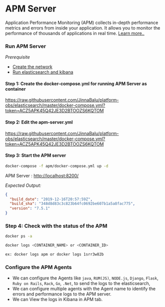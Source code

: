 # APM Server


Application Performance Monitoring (APM) collects in-depth performance metrics and errors from inside your application. It allows you to monitor the performance of thousands of applications in real time. [Learn more..](https://www.elastic.co/guide/en/apm/get-started/7.5/index.html)

### Run APM Server 

*Prerequisite*

- [Create the network](./README.md)
- [Run elasticsearch and kibana](ELASTICSEARCH_KIBANA.md)


#### Step 1: Create the docker-compose.yml for running APM Server as container


https://raw.githubusercontent.com/JinnaBalu/platform-obs/elasticsearch/master/docker-compose.yml?token=ACZ5APK45Q42JE3D2BTOOZS6KQTOM

#### Step 2: Edit the apm-server.yml 

https://raw.githubusercontent.com/JinnaBalu/platform-obs/elasticsearch/master/docker-compose.yml?token=ACZ5APK45Q42JE3D2BTOOZS6KQTOM

#### Step 3: Start the APM server

```bash
docker-compose -f apm/docker-compose.yml up -d
```

APM Server : [http://localhost:8200/](http://localhost:8200/)

*Expected Output:*

```json
{
  "build_date": "2019-12-16T20:57:59Z",
  "build_sha": "348d8d83c3c823b64fc0692be607b1a5a8fac775",
  "version": "7.5.1"
}
```

### Step 4: Check with the status of the APM

```bash
docker ps -a

docker logs <CONTAINER_NAME> or <CONTAINER_ID>

ex: docker logs apm or docker logs 1srr3w82b

```

### Configure the APM Agents

- We can configure the Agents like `java`, `RUM(JS)`, `NODE.js`, `Django`, `Flask`, `Ruby on Rails`, `Rack`, `Go`, `.Net`, to send the logs to the elasticsearch,
- We can configure multiple agents with the Agent name to identify the errors and performance logs to the APM server. 
- We can View the logs in Kibana in APM tab.